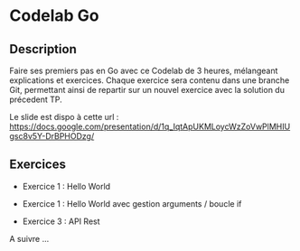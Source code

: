 # Codelab Go

## Description

Faire ses premiers pas en Go avec ce Codelab de 3 heures, mélangeant explications et exercices.
Chaque exercice sera contenu dans une branche Git, permettant ainsi de repartir sur un nouvel 
exercice avec la solution du précedent TP.

Le slide est dispo à cette url : https://docs.google.com/presentation/d/1q_IqtApUKMLoycWzZoVwPlMHIUgsc8v5Y-DrBPHODzg/

## Exercices

- Exercice 1 : Hello World

- Exercice 1 : Hello World avec gestion arguments / boucle if 

- Exercice 3 : API Rest

A suivre ...
